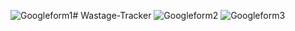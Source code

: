 ![Googleform1](https://github.com/user-attachments/assets/de6b7f36-a8a6-4434-8964-6754ff2dce47)# Wastage-Tracker
![Googleform2](https://github.com/user-attachments/assets/2af18a2f-6a02-47a1-aa21-cd086b4140d6)
![Googleform3](https://github.com/user-attachments/assets/b0756c60-fae1-49c5-a3e7-3794ad6bfdb6)

